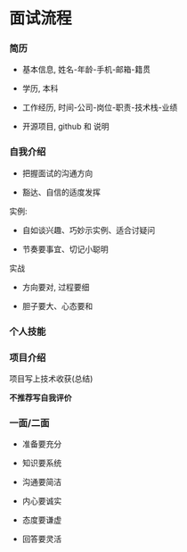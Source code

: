 # 面试流程

### 简历

- 基本信息, 姓名-年龄-手机-邮箱-籍贯

- 学历, 本科

- 工作经历, 时间-公司-岗位-职责-技术栈-业绩

- 开源项目, github 和 说明

### 自我介绍

- 把握面试的沟通方向

- 豁达、自信的适度发挥

实例:

- 自如谈兴趣、巧妙示实例、适合讨疑问

- 节奏要事宜、切记小聪明

实战

- 方向要对, 过程要细

- 胆子要大、心态要和

### 个人技能

### 项目介绍

项目写上技术收获(总结)

**不推荐写自我评价**

### 一面/二面

- 准备要充分

- 知识要系统

- 沟通要简洁

- 内心要诚实

- 态度要谦虚

- 回答要灵活